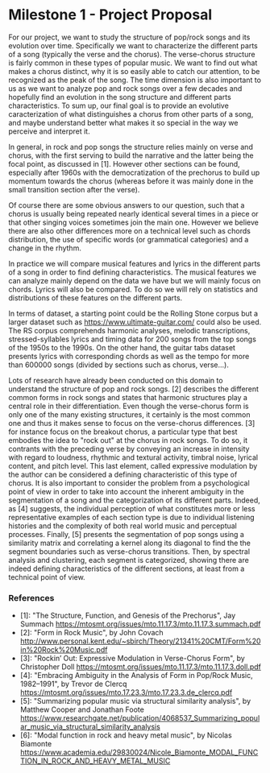 # Milestone 1 - Project Proposal

For our project, we want to study the structure of pop/rock songs and its evolution over time.
Specifically we want to characterize the different parts of a song (typically the verse and the chorus). 
The verse-chorus structure is fairly common in these types of popular music. We want to find out what makes a chorus distinct, why it is so easily able to catch our attention, to be recognized as the peak of the song. The time dimension is also important to us as we want to analyze pop and rock songs over a few decades and hopefully find an evolution in the song structure and different parts characteristics. To sum up, our final goal is to provide an evolutive caracterization of what distinguishes a chorus from other parts of a song, and maybe understand better what makes it so special in the way we perceive and interpret it.

In general, in rock and pop songs the structure relies mainly on verse and chorus, with the first serving to build the narrative and the latter being the focal point, as discussed in [1]. However other sections can be found, especially after 1960s with the democratization of the prechorus to build up momentum towards the chorus (whereas before it was mainly done in the small transition section after the verse). 

Of course there are some obvious answers to our question, such that a chorus is usually being repeated nearly identical several times in a piece or that other singing voices sometimes join the main one. However we believe there are also other differences more on a technical level such as chords distribution, the use of specific words (or grammatical categories) and a change in the rhythm.

In practice we will compare musical features and lyrics in the different parts of a song in order to find defining characteristics. 
The musical features we can analyze mainly depend on the data we have but we will mainly focus on chords. Lyrics will also be compared. 
To do so we will rely on statistics and distributions of these features on the different parts. 

In terms of dataset, a starting point could be the Rolling Stone corpus but a larger dataset such as https://www.ultimate-guitar.com/ 
could also be used. The RS corpus comprehends harmonic analyses, melodic transcriptions, stressed-syllables lyrics and timing data for 200 songs from the top songs of the 1950s to the 1990s. On the other hand, the guitar tabs dataset presents lyrics with corresponding chords as well as the tempo for more than 600000 songs (divided by sections such as chorus, verse...).

Lots of research have already been conducted on this domain to understand the structure of pop and rock songs. [2] describes the different common forms in rock songs and states that harmonic structures play a central role in their differentiation. Even though the verse-chorus form is only one of the many existing structures, it certainly is the most common one and thus it makes sense to focus on the verse-chorus differences. [3] for instance focus on the breakout chorus, a particular type that best embodies the idea to "rock out" at the chorus in rock songs. To do so, it contrants with the preceding verse by conveying an increase in intensity with regard to loudness, rhythmic and textural activity, timbral noise, lyrical content, and pitch level. This last element, called expressive modulation by the author can be considered a defining characteristic of this type of chorus. It is also important to consider the problem from a psychological point of view in order to take into account the inherent ambiguity in the segmentation of a song and the categorization of its different parts. Indeed, as [4] suggests, the individual perception of what constitutes more or less representative examples of each section type is due to individual listening histories and the complexity of both real world music and perceptual processes. Finally, [5] presents the segmentation of pop songs using a similarity matrix and correlating a kernel along its diagonal to find the the segment boundaries such as verse-chorus transitions. Then, by spectral analysis and clustering, each segment is categorized, showing there are indeed defining characteristics of the different sections, at least from a technical point of view.

### References
* [1]: "The Structure, Function, and Genesis of the Prechorus", Jay Summach https://mtosmt.org/issues/mto.11.17.3/mto.11.17.3.summach.pdf
* [2]: "Form in Rock Music", by John Covach http://www.personal.kent.edu/~sbirch/Theory/21341%20CMT/Form%20in%20Rock%20Music.pdf
* [3]: "Rockin’ Out: Expressive Modulation in Verse-Chorus Form", by Christopher Doll https://mtosmt.org/issues/mto.11.17.3/mto.11.17.3.doll.pdf
* [4]: "Embracing Ambiguity in the Analysis of Form in Pop/Rock Music, 1982–1991", by Trevor de Clercq
https://mtosmt.org/issues/mto.17.23.3/mto.17.23.3.de_clercq.pdf
* [5]: "Summarizing popular music via structural similarity analysis", by Matthew Cooper and Jonathan Foote https://www.researchgate.net/publication/4068537_Summarizing_popular_music_via_structural_similarity_analysis
* [6]: "Modal function in rock and heavy metal music", by Nicolas Biamonte
https://www.academia.edu/29830024/Nicole_Biamonte_MODAL_FUNCTION_IN_ROCK_AND_HEAVY_METAL_MUSIC

